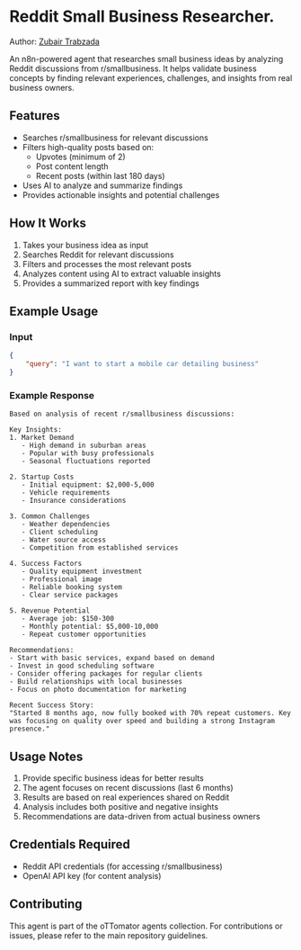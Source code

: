 # Reddit Small Business Researcher.

Author: [Zubair Trabzada](https://www.youtube.com/@AI-GPTWorkshop)

An n8n-powered agent that researches small business ideas by analyzing Reddit discussions from r/smallbusiness. It helps validate business concepts by finding relevant experiences, challenges, and insights from real business owners.

## Features

- Searches r/smallbusiness for relevant discussions
- Filters high-quality posts based on:
  - Upvotes (minimum of 2)
  - Post content length
  - Recent posts (within last 180 days)
- Uses AI to analyze and summarize findings
- Provides actionable insights and potential challenges

## How It Works

1. Takes your business idea as input
2. Searches Reddit for relevant discussions
3. Filters and processes the most relevant posts
4. Analyzes content using AI to extract valuable insights
5. Provides a summarized report with key findings

## Example Usage

### Input
```json
{
    "query": "I want to start a mobile car detailing business"
}
```

### Example Response
```
Based on analysis of recent r/smallbusiness discussions:

Key Insights:
1. Market Demand
   - High demand in suburban areas
   - Popular with busy professionals
   - Seasonal fluctuations reported

2. Startup Costs
   - Initial equipment: $2,000-5,000
   - Vehicle requirements
   - Insurance considerations

3. Common Challenges
   - Weather dependencies
   - Client scheduling
   - Water source access
   - Competition from established services

4. Success Factors
   - Quality equipment investment
   - Professional image
   - Reliable booking system
   - Clear service packages

5. Revenue Potential
   - Average job: $150-300
   - Monthly potential: $5,000-10,000
   - Repeat customer opportunities

Recommendations:
- Start with basic services, expand based on demand
- Invest in good scheduling software
- Consider offering packages for regular clients
- Build relationships with local businesses
- Focus on photo documentation for marketing

Recent Success Story:
"Started 8 months ago, now fully booked with 70% repeat customers. Key was focusing on quality over speed and building a strong Instagram presence."
```

## Usage Notes

1. Provide specific business ideas for better results
2. The agent focuses on recent discussions (last 6 months)
3. Results are based on real experiences shared on Reddit
4. Analysis includes both positive and negative insights
5. Recommendations are data-driven from actual business owners

## Credentials Required

- Reddit API credentials (for accessing r/smallbusiness)
- OpenAI API key (for content analysis)

## Contributing

This agent is part of the oTTomator agents collection. For contributions or issues, please refer to the main repository guidelines.
